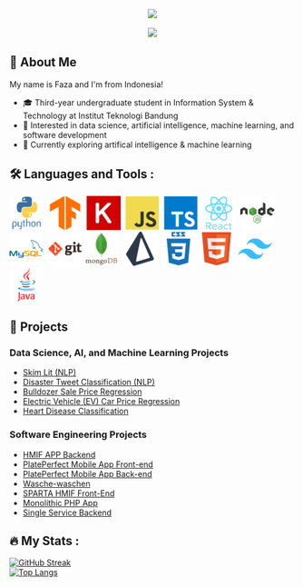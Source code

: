 <p align="center">
  <img src="https://capsule-render.vercel.app/api?type=waving&text=Hi%20there&color=gradient&fontColor=ffffff&animation=fadeIn&height=80"/>
</p>
<div id="header" align="center">
  <img src="https://i.giphy.com/media/v1.Y2lkPTc5MGI3NjExN2FpbXowczkxaXpqMmQ0amF3dWowcDZsZnF6M2JqcGo1aTIza3BiMSZlcD12MV9pbnRlcm5hbF9naWZfYnlfaWQmY3Q9cw/jdPMeyv9rn0hZHh8n9/giphy.gif" width="140"/>
</div>

## 🚀 About Me
My name is Faza and I'm from Indonesia!

- 🎓 Third-year undergraduate student in Information System & Technology at Institut Teknologi Bandung
- 🔭 Interested in data science, artificial intelligence, machine learning, and software development
- :seedling: Currently exploring artifical intelligence & machine learning

## :hammer_and_wrench: Languages and Tools :
<div>
  <img src="https://github.com/devicons/devicon/blob/master/icons/python/python-original-wordmark.svg" title="Python" alt="Python" width="60" height="60"/>&nbsp;
  <img src="https://github.com/devicons/devicon/blob/master/icons/tensorflow/tensorflow-original.svg" title="TensorFlow" alt="TensorFlow" width="60" height="60"/>&nbsp;
  <img src="https://github.com/devicons/devicon/blob/master/icons/keras/keras-original.svg" title="Keras" alt="Keras" width="60" height="60"/>&nbsp;
  <img src="https://github.com/devicons/devicon/blob/master/icons/javascript/javascript-original.svg" title="JavaScript" alt="JavaScript" width="60" height="60"/>&nbsp;
  <img src="https://github.com/devicons/devicon/blob/master/icons/typescript/typescript-original.svg" title="TypeScript" alt="TypeScript" width="60" height="60"/>&nbsp;
  <img src="https://github.com/devicons/devicon/blob/master/icons/react/react-original-wordmark.svg" title="React" alt="React" width="60" height="60"/>&nbsp;
  <img src="https://github.com/devicons/devicon/blob/master/icons/nodejs/nodejs-original-wordmark.svg" title="NodeJS" alt="NodeJS" width="60" height="60"/>&nbsp;
  <img src="https://github.com/devicons/devicon/blob/master/icons/mysql/mysql-original-wordmark.svg" title="MySQL"  alt="MySQL" width="60" height="60"/>&nbsp;
  <img src="https://github.com/devicons/devicon/blob/master/icons/git/git-original-wordmark.svg" title="Git" **alt="Git" width="60" height="60"/>
  <img src="https://github.com/devicons/devicon/blob/master/icons/mongodb/mongodb-original-wordmark.svg" title="MongoDB" alt="MongoDB" width="60" height="60"/>&nbsp;
  <img src="https://github.com/devicons/devicon/blob/master/icons/prisma/prisma-original.svg" title="Prisma" alt="Prisma" width="60" height="60"/>&nbsp;
  <img src="https://github.com/devicons/devicon/blob/master/icons/css3/css3-plain-wordmark.svg"  title="CSS3" alt="CSS" width="60" height="60"/>&nbsp;
  <img src="https://github.com/devicons/devicon/blob/master/icons/html5/html5-original.svg" title="HTML5" alt="HTML" width="60" height="60"/>&nbsp;
  <img src="https://github.com/devicons/devicon/blob/master/icons/tailwindcss/tailwindcss-original.svg" title="Tailwind" alt="Tailwind" width="60" height="60"/>&nbsp;
  <img src="https://github.com/devicons/devicon/blob/master/icons/java/java-original-wordmark.svg" title="Java" alt="Java" width="60" height="60"/>&nbsp;
</div>

## :construction: Projects
### Data Science, AI, and Machine Learning Projects
- [Skim Lit (NLP)](https://github.com/rasyadanfz/skim-lit)
- [Disaster Tweet Classification (NLP)](https://github.com/rasyadanfz/disaster-tweet-classification)
- [Bulldozer Sale Price Regression](https://github.com/rasyadanfz/bulldozer-sale-price-regression)
- [Electric Vehicle (EV) Car Price Regression](https://github.com/rasyadanfz/ev-car-prices-regression)
- [Heart Disease Classification](https://github.com/rasyadanfz/heart-disease-classification)
  
### Software Engineering Projects
- [HMIF APP Backend](https://github.com/hmif-itb/hmif-app-be)
- [PlatePerfect Mobile App Front-end](https://github.com/rasyadanfz/plate-perfect)
- [PlatePerfect Mobile App Back-end](https://github.com/rasyadanfz/plate-perfect-backend)
- [Wasche-waschen](https://github.com/rasyadanfz/Wasche-waschen)
- [SPARTA HMIF Front-End](https://github.com/sparta-hmif/Web-Sparta-2022)
- [Monolithic PHP App](https://github.com/rasyadanfz/monolith)
- [Single Service Backend](https://github.com/rasyadanfz/single-service)

## :fire: My Stats :
[![GitHub Streak](http://github-readme-streak-stats.herokuapp.com?user=rasyadanfz&theme=dark&background=000000)](https://git.io/streak-stats)\
[![Top Langs](https://github-readme-stats.vercel.app/api/top-langs/?username=rasyadanfz&layout=compact&theme=vision-friendly-dark)](https://github.com/anuraghazra/github-readme-stats)


